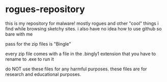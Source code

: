 # rogues-repository

this is my repository for malware! mostly rogues and other "cool" things i find while browsing sketchy sites.
i also have no idea how to use github so bare with me

pass for the zip files is "Bingle"

every zip file comes with a file in the .bingly1 extension that you have to rename to .exe to run it

do NOT use these files for any harmful purposes. these files are for research and educational purposes.
